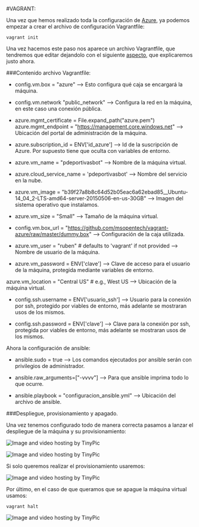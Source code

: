 #VAGRANT:

Una vez que hemos realizado toda la configuración de [Azure](https://github.com/rubenjo7/IV/blob/master/Documentacion/AZURE.md), ya podemos empezar a crear el archivo de configuración Vagrantfile:

    vagrant init

Una vez hacemos este paso nos aparece un archivo Vagrantfile, que tendremos que editar dejandolo con el siguiente [aspecto](https://github.com/rubenjo7/IV/blob/master/Vagrant%20y%20Ansible/Vagrantfile), que explicaremos justo ahora.

###Contenido archivo Vagrantfile:

* config.vm.box = "azure" --> Esto configura qué caja se encargará la máquina.

* config.vm.network "public_network" --> Configura la red en la máquina, en este caso una conexión pública.

* azure.mgmt_certificate = File.expand_path("azure.pem")
		azure.mgmt_endpoint    = "https://management.core.windows.net" --> Ubicación del portal de administración de la máquina.

* azure.subscription_id = ENV['id_azure'] --> Id de la suscripción de Azure. Por supuesto tiene que oculta con variables de entorno.

* azure.vm_name     = "pdeportivasbot" --> Nombre de la máquina virtual.

* azure.cloud_service_name = 'pdeportivasbot' --> Nombre del servicio en la nube.

* azure.vm_image    = "b39f27a8b8c64d52b05eac6a62ebad85__Ubuntu-14_04_2-LTS-amd64-server-20150506-en-us-30GB" --> Imagen del sistema operativo que instalamos.

* azure.vm_size     = "Small" --> Tamaño de la máquina virtual.

* config.vm.box_url = "https://github.com/msopentech/vagrant-azure/raw/master/dummy.box" --> Configuración de la caja utilizada.

* azure.vm_user = "ruben" # defaults to 'vagrant' if not provided --> Nombre de usuario de la máquina.

* azure.vm_password = ENV['clave'] --> Clave de acceso para el usuario de la máquina, protegida mediante variables de entorno.

azure.vm_location = "Central US" # e.g., West US --> Ubicación de la máquina virtual.

* config.ssh.username = ENV['usuario_ssh'] --> Usuario para la conexión por ssh, protegido por viables de entorno, más adelante se mostraran usos de los mismos.

* config.ssh.password = ENV['clave'] --> Clave para la conexión por ssh, protegida por viables de entorno, más adelante se mostraran usos de los mismos.

Ahora la configuración de ansible:

* ansible.sudo = true --> Los comandos ejecutados por ansible serán con privilegios de administrador.

* ansible.raw_arguments=["-vvvv"] --> Para que ansible imprima todo lo que ocurre.

* ansible.playbook = "configuracion_ansible.yml" --> Ubicación del archivo de ansible.

###Despliegue, provisionamiento y apagado.

Una vez tenemos configurado todo de manera correcta pasamos a lanzar el despliegue de la máquina y su provisionamiento:

<img src="http://i66.tinypic.com/2s1sk1g.png" border="0" alt="Image and video hosting by TinyPic"></a>

<img src="http://i64.tinypic.com/169q2jk.png" border="0" alt="Image and video hosting by TinyPic"></a>

Si solo queremos realizar el provisionamiento usaremos:

<img src="http://i67.tinypic.com/14w6mom.png" border="0" alt="Image and video hosting by TinyPic"></a>

Por último, en el caso de que queramos que se apague la máquina virtual usamos:

    vagrant halt

<img src="http://i63.tinypic.com/2pqnhy1.png" border="0" alt="Image and video hosting by TinyPic"></a>
